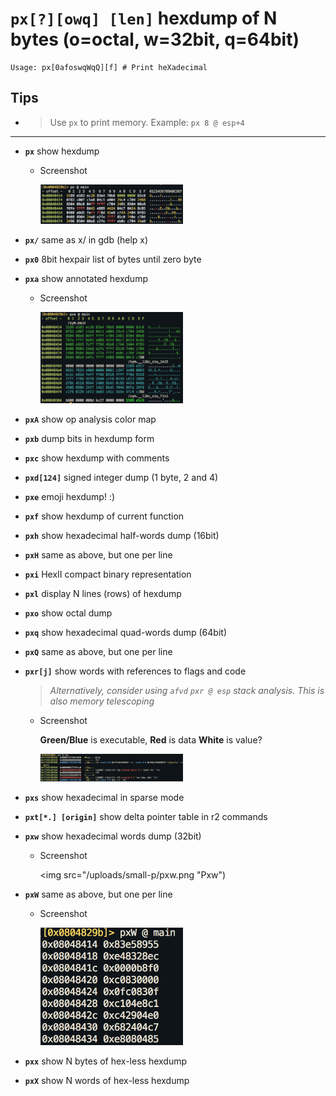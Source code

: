 <!-- TITLE: px -->

#  **`px[?][owq] [len]`** hexdump of N bytes (o=octal, w=32bit, q=64bit)


```text
Usage: px[0afoswqWqQ][f] # Print heXadecimal
```


## **Tips**
  - > Use `px` to print memory. Example: `px 8 @ esp+4`

---

- **`px`** show hexdump
  - Screenshot

    <img src="/uploads/small-p/px.png" width="50%">

- **`px/`** same as x/ in gdb (help x)
- **`px0`** 8bit hexpair list of bytes until zero byte
- **`pxa`** show annotated hexdump
  - Screenshot

    <img src="/uploads/small-p/pxa.png" width="50%">

- **`pxA`** show op analysis color map
- **`pxb`** dump bits in hexdump form
- **`pxc`** show hexdump with comments
- **`pxd[124]`** signed integer dump (1 byte, 2 and 4)
- **`pxe`** emoji hexdump! :)
- **`pxf`** show hexdump of current function
- **`pxh`** show hexadecimal half-words dump (16bit)
- **`pxH`** same as above, but one per line
- **`pxi`** HexII compact binary representation
- **`pxl`** display N lines (rows) of hexdump
- **`pxo`** show octal dump
- **`pxq`** show hexadecimal quad-words dump (64bit)
- **`pxQ`** same as above, but one per line
- **`pxr[j]`** show words with references to flags and code
  > _Alternatively, consider using `afvd`_
  > _`pxr @ esp` stack analysis. This is also memory telescoping_
  - Screenshot

     **Green/Blue** is executable, **Red** is data **White** is value?

    <img src="/uploads/small-p/pxr.png" width="50%">

- **`pxs`** show hexadecimal in sparse mode
- **`pxt[*.] [origin]`** show delta pointer table in r2 commands
- **`pxw`** show hexadecimal words dump (32bit)
  - Screenshot

    <img src="/uploads/small-p/pxw.png "Pxw")

- **`pxW`** same as above, but one per line
  - Screenshot

    <img src="/uploads/small-p/px-cap-w.png" width="50%">

- **`pxx`** show N bytes of hex-less hexdump
- **`pxX`** show N words of hex-less hexdump


<p hidden>px px0 pxa pxA pxb pxc pxd pxe pxf pxh pxH pxi pxl pxo pxq pxQ pxr pxs pxt pxw pxW pxx pxX</p>